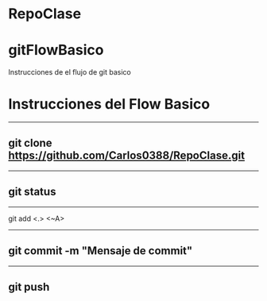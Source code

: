 # RepoClase

# gitFlowBasico
Instrucciones de el flujo de git basico

# Instrucciones del Flow Basico
---
git clone https://github.com/Carlos0388/RepoClase.git
---

---
git status
---

---
git add <.> <~A>

---
git commit -m "Mensaje de commit"
---

---
git push
---

